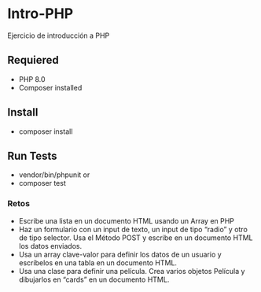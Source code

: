 # Intro-PHP
Ejercicio de introducción a PHP

## Requiered

- PHP 8.0
- Composer installed

## Install

- composer install

## Run Tests

- vendor/bin/phpunit
or
- composer test

### Retos
- Escribe una lista en un documento HTML usando un Array en PHP
- Haz un formulario con un input de texto, un input de tipo “radio” y otro de tipo selector. Usa el Método POST y escribe en un documento HTML los datos enviados.
- Usa un array clave-valor para definir los datos de un usuario y escríbelos en una tabla en un documento HTML.
- Usa una clase para definir una película. Crea varios objetos Película y dibujarlos en “cards” en un documento HTML.
